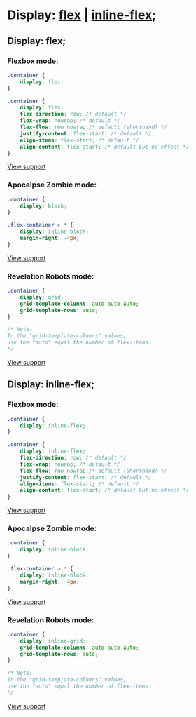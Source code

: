 # Display: [flex](#display:-flex;) | [inline-flex](#display:-inline-flex;);

## Display: flex;

### Flexbox mode:
```css
.container {
	display: flex;
}
```

```css
.container {
	display: flex;
	flex-direction: row; /* default */
	flex-wrap: nowrap; /* default */
	flex-flow: row nowrap;/* default (shorthand) */
	justify-content: flex-start; /* default */
	align-items: flex-start; /* default */
	align-content: flex-start; /* default but no effect */
}
```

[View support](http://caniuse.com/#search=flexbox)

### Apocalpse Zombie mode:

```css
.container {
	display: block;
}

.flex-container > * {
	display: inline-block;
	margin-right: -4px;
}
```

[View support](http://caniuse.com/#search=CSS%202.1%20properties)

### Revelation Robots mode:

```css
.container {
	display: grid;
	grid-template-columns: auto auto auto;
	grid-template-rows: auto;
}

/* Note:
In the "grid-template-columns" values,
use the "auto" equal the number of flex-items.
*/
```

[View support](http://caniuse.com/#search=CSS%20Grid%20Layout)

## Display: inline-flex;

### Flexbox mode:
```css
.container {
	display: inline-flex;
}
```

```css
.container {
	display: inline-flex;
	flex-direction: row; /* default */
	flex-wrap: nowrap; /* default */
	flex-flow: row nowrap;/* default (shorthand) */
	justify-content: flex-start; /* default */
	align-items: flex-start; /* default */
	align-content: flex-start; /* default but no effect */
}
```

[View support](http://caniuse.com/#search=flexbox)

### Apocalpse Zombie mode:

```css
.container {
	display: inline-block;
}

.flex-container > * {
	display: inline-block;
	margin-right: -4px;
}
```

[View support](http://caniuse.com/#search=CSS%202.1%20properties)

### Revelation Robots mode:

```css
.container {
	display: inline-grid;
	grid-template-columns: auto auto auto;
	grid-template-rows: auto;
}

/* Note:
In the "grid-template-columns" values,
use the "auto" equal the number of flex-items.
*/
```

[View support](http://caniuse.com/#search=CSS%20Grid%20Layout)
